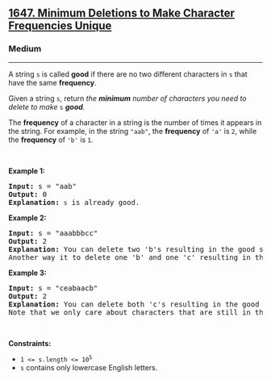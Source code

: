 <h2><a href="https://leetcode.com/problems/minimum-deletions-to-make-character-frequencies-unique/">1647. Minimum Deletions to Make Character Frequencies Unique</a></h2><h3>Medium</h3><hr><p>A string <code>s</code> is called <strong>good</strong> if there are no two different characters in <code>s</code> that have the same <strong>frequency</strong>.</p>

<p>Given a string <code>s</code>, return<em> the <strong>minimum</strong> number of characters you need to delete to make </em><code>s</code><em> <strong>good</strong>.</em></p>

<p>The <strong>frequency</strong> of a character in a string is the number of times it appears in the string. For example, in the string <code>&quot;aab&quot;</code>, the <strong>frequency</strong> of <code>&#39;a&#39;</code> is <code>2</code>, while the <strong>frequency</strong> of <code>&#39;b&#39;</code> is <code>1</code>.</p>

<p>&nbsp;</p>
<p><strong class="example">Example 1:</strong></p>

<pre>
<strong>Input:</strong> s = &quot;aab&quot;
<strong>Output:</strong> 0
<strong>Explanation:</strong> <code>s</code> is already good.
</pre>

<p><strong class="example">Example 2:</strong></p>

<pre>
<strong>Input:</strong> s = &quot;aaabbbcc&quot;
<strong>Output:</strong> 2
<strong>Explanation:</strong> You can delete two &#39;b&#39;s resulting in the good string &quot;aaabcc&quot;.
Another way it to delete one &#39;b&#39; and one &#39;c&#39; resulting in the good string &quot;aaabbc&quot;.</pre>

<p><strong class="example">Example 3:</strong></p>

<pre>
<strong>Input:</strong> s = &quot;ceabaacb&quot;
<strong>Output:</strong> 2
<strong>Explanation:</strong> You can delete both &#39;c&#39;s resulting in the good string &quot;eabaab&quot;.
Note that we only care about characters that are still in the string at the end (i.e. frequency of 0 is ignored).
</pre>

<p>&nbsp;</p>
<p><strong>Constraints:</strong></p>

<ul>
	<li><code>1 &lt;= s.length &lt;= 10<sup>5</sup></code></li>
	<li><code>s</code>&nbsp;contains only lowercase English letters.</li>
</ul>

